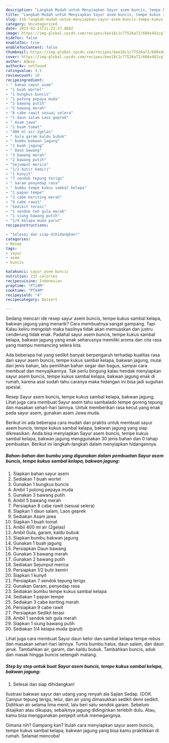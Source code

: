 ```yaml
---
description: "Langkah Mudah untuk Menyiapkan Sayur asem buncis, tempe kukus sambal kelapa, bakwan jagung yang Menggugah Selera"
title: "Langkah Mudah untuk Menyiapkan Sayur asem buncis, tempe kukus sambal kelapa, bakwan jagung yang Menggugah Selera"
slug: 418-langkah-mudah-untuk-menyiapkan-sayur-asem-buncis-tempe-kukus-sambal-kelapa-bakwan-jagung-yang-menggugah-selera
category: Uncategorized
date: 2023-02-21T21:23:27.884Z
image: https://img-global.cpcdn.com/recipes/bee18c1c77526a72/680x482cq70/sayur-asem-buncis-tempe-kukus-sambal-kelapa-bakwan-jagung-foto-resep-utama.jpg
hideToc: false
enableToc: true
enableTocContent: false
thumbnail: https://img-global.cpcdn.com/recipes/bee18c1c77526a72/680x482cq70/sayur-asem-buncis-tempe-kukus-sambal-kelapa-bakwan-jagung-foto-resep-utama.jpg
cover: https://img-global.cpcdn.com/recipes/bee18c1c77526a72/680x482cq70/sayur-asem-buncis-tempe-kukus-sambal-kelapa-bakwan-jagung-foto-resep-utama.jpg
author: Admin
authorAv: notfound
ratingvalue: 4.5
reviewcount: 10
recipeingredient:
- " bahan sayur asem"
- "1 buah wortel"
- "1 bungkus buncis"
- "1 potong pepaya muda"
- "3 bawang putih"
- "5 bawang merah"
- "8 cabe rawit sesuai selera"
- "1 daun salam Laos geprek"
- " Asam jawa"
- "1 buah tomat"
- "400 ml air 2gelas"
- " Gula garam kaldu bubuk"
- " bumbu bakwan jagung"
- "1 buah jagung"
- " Daun bawang"
- "3 bawang merah"
- "2 bawang putih"
- "Sejumput merica"
- "1/2 butir kemiri"
- "1 kunyit"
- "7 sendok tepung terigu"
- " Garam penyedap rasa"
- " bumbu tempe kukus sambal kelapa"
- "1 papan tempe"
- "3 cabe keriting merah"
- "9 cabe rawit"
- "Sedikit terasi"
- "1 sendok teh gula merah"
- "1 siung bawang putih"
- "1/4 kelapa muda parut"
recipeinstructions:

- "Selesai dan siap dihidangkan!"
categories:
- Resep
tags:
- sayur
- asem
- buncis

katakunci: sayur asem buncis 
nutrition: 232 calories
recipecuisine: Indonesian
preptime: "PT14M"
cooktime: "PT44M"
recipeyield: "4"
recipecategory: Dessert

---
```



Sedang mencari ide resep sayur asem buncis, tempe kukus sambal kelapa, bakwan jagung yang menarik? Cara membuatnya sangat gampang. Tapi Kalau keliru mengolah maka hasilnya tidak akan memuaskan dan justru cenderung tidak enak. Padahal sayur asem buncis, tempe kukus sambal kelapa, bakwan jagung yang enak seharusnya memiliki aroma dan cita rasa yang mampu memancing selera kita.


Ada beberapa hal yang sedikit banyak berpengaruh terhadap kualitas rasa dari sayur asem buncis, tempe kukus sambal kelapa, bakwan jagung, mulai dari jenis bahan, lalu pemilihan bahan segar dan bagus, sampai cara membuat dan menyajikannya. Tak perlu bingung kalau hendak menyiapkan sayur asem buncis, tempe kukus sambal kelapa, bakwan jagung enak di rumah, karena asal sudah tahu caranya maka hidangan ini bisa jadi suguhan spesial.

Resep Sayur asem buncis, tempe kukus sambal kelapa, bakwan jagung. Lihat juga cara membuat Sayur asem tahu sambalado tempe goreng tepung dan masakan sehari-hari lainnya. Untuk memberikan rasa kecut yang enak pada sayur asem, gunakan asam Jawa muda.


Berikut ini ada beberapa cara mudah dan praktis untuk membuat sayur asem buncis, tempe kukus sambal kelapa, bakwan jagung yang siap dikreasikan. Anda bisa menyiapkan Sayur asem buncis, tempe kukus sambal kelapa, bakwan jagung menggunakan 30 jenis bahan dan 0 tahap pembuatan. Berikut ini langkah-langkah dalam menyiapkan hidangannya.

<!--inarticleads1-->

##### Bahan-bahan dan bumbu yang digunakan dalam pembuatan Sayur asem buncis, tempe kukus sambal kelapa, bakwan jagung:

1. Siapkan  bahan sayur asem
1. Sediakan 1 buah wortel
1. Gunakan 1 bungkus buncis
1. Ambil 1 potong pepaya muda
1. Gunakan 3 bawang putih
1. Ambil 5 bawang merah
1. Persiapkan 8 cabe rawit (sesuai selera)
1. Siapkan 1 daun salam, Laos geprek
1. Sediakan  Asam jawa
1. Siapkan 1 buah tomat
1. Ambil 400 ml air (2gelas)
1. Ambil  Gula, garam, kaldu bubuk
1. Siapkan  bumbu bakwan jagung
1. Gunakan 1 buah jagung
1. Persiapkan  Daun bawang
1. Gunakan 3 bawang merah
1. Gunakan 2 bawang putih
1. Sediakan Sejumput merica
1. Persiapkan 1/2 butir kemiri
1. Siapkan 1 kunyit
1. Persiapkan 7 sendok tepung terigu
1. Gunakan  Garam, penyedap rasa
1. Sediakan  bumbu tempe kukus sambal kelapa
1. Sediakan 1 papan tempe
1. Sediakan 3 cabe keriting merah
1. Persiapkan 9 cabe rawit
1. Persiapkan Sedikit terasi
1. Ambil 1 sendok teh gula merah
1. Siapkan 1 siung bawang putih
1. Sediakan 1/4 kelapa muda (parut)


Lihat juga cara membuat Sayur daun kelor dan sambal kelapa tempe rebus dan masakan sehari-hari lainnya. Tumis bumbu halus, daun salam, dan daun jeruk. Tambahkan air, garam, dan kaldu bubuk. Tambahkan buncis, aduk dan masak hingga buncis setengah matang. 

<!--inarticleads2-->

##### Step by step untuk buat Sayur asem buncis, tempe kukus sambal kelapa, bakwan jagung:


1. Selesai dan siap dihidangkan!

Ilustrasi bakwan sayur dan udang yang renyah ala Sajian Sedap. (DOK. Campur tepung terigu, telur, dan air yang dimasukkan sedikit demi sedikit. Didihkan air selama lima menit, lalu beri satu sendok garam. Sebelum disajikan atau dikupas, sebaiknya jagung didinginkan terlebih dulu. Atau, kamu bisa menggunakan penjepit untuk memegangnya. 

Gimana nih? Gampang kan? Itulah cara menyiapkan sayur asem buncis, tempe kukus sambal kelapa, bakwan jagung yang bisa kamu praktikkan di rumah. Selamat mencoba!

